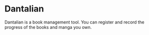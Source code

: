 # Dantalian
Dantalian is a book management tool. You can register and record the progress of the books and manga you own.